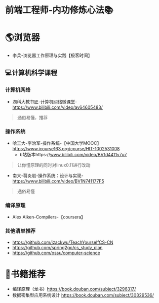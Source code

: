 # 前端工程师-内功修炼心法📚

# 🌎浏览器
- 李兵-浏览器工作原理与实践【极客时间】

## 💻计算机科学课程

### 计算机网络

- 湖科大教书匠-计算机网络微课堂-https://www.bilibili.com/video/av64605483/  
> 通俗易懂，推荐

### 操作系统

- 哈工大-李治军-操作系统-【中国大学MOOC】https://www.icourse163.org/course/HIT-1002531008
  - b站版本https://www.bilibili.com/video/BV1d4411v7u7
> 让你懂原理的同时对linux0.11进行改动

- 南大-蒋炎岩-操作系统：设计与实现-https://www.bilibili.com/video/BV1N741177F5
> 通俗易懂

### 编译原理
- Alex Aiken-Compilers-【coursera】

### 其他清单推荐
- https://github.com/izackwu/TeachYourselfCS-CN
- https://github.com/spring2go/cs_study_plan
- https://github.com/ossu/computer-science


# 📖书籍推荐

- 编译原理（龙书）https://book.douban.com/subject/3296317/
- 数据密集型应用系统设计 https://book.douban.com/subject/30329536/

